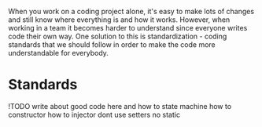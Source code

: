 
When you work on a coding project alone, it's easy to make lots of changes 
and still know where everything is and how it works. However, when working 
in a team it becomes harder to understand since everyone writes code their 
own way. One solution to this is standardization - coding standards that 
we should follow in order to make the code more understandable for 
everybody.

# Standards

!TODO write about good code here and how to state machine how to 
constructor how to injector dont use setters no static 
